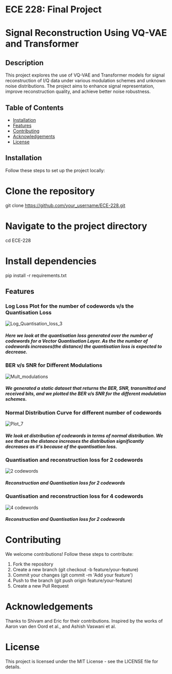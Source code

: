 <h1>ECE 228: Final Project</h1>

# Signal Reconstruction Using VQ-VAE and Transformer

## Description

This project explores the use of VQ-VAE and Transformer models for signal reconstruction of I/Q data under various modulation schemes and unknown noise distributions. The project aims to enhance signal representation, improve reconstruction quality, and achieve better noise robustness.

## Table of Contents

- [Installation](#installation)
- [Features](#features)
- [Contributing](#contributing)
- [Acknowledgements](#acknowldegements)
- [License](#license)


## Installation

Follow these steps to set up the project locally:

# Clone the repository
git clone https://github.com/your_username/ECE-228.git

# Navigate to the project directory
cd ECE-228

# Install dependencies
pip install -r requirements.txt


## Features
<h3>Log Loss Plot for the number of codewords v/s the Quantisation Loss</h3>

![Log_Quantisation_loss_3](https://github.com/vamsin07/ECE-228/assets/51058745/b4a41125-7c11-4ea9-8c01-226f0629a7df)

<h5>Here we look at the quantisation loss generated over the number of codewords for a Vector Quantisation Layer. As the the number of codewords increases(the distance) the quantisation loss is expected to decrease.</h5>

<h3>BER v/s SNR for Different Modulations</h3>

![Mult_modulations](https://github.com/vamsin07/ECE-228/assets/51058745/2adc3dd6-07ed-44ef-8185-5bf92ac8b2a3)

<h5>We generated a static dataset that returns the BER, SNR, transmitted and received bits, and we plotted the BER v/s SNR for the different modulation schemes.</h5>

<h3>Normal Distribution Curve for different number of codewords</h3>

![Plot_7](https://github.com/vamsin07/ECE-228/assets/51058745/4c6251a2-d403-44db-9d96-a43fd6b271ca)

<h5>We look at distribution of codewords in terms of normal distribution. We see that as the distance increases the distribution significantly decreases as it's because of the quantisation loss.</h5>
<h3>Quantisation and reconstruction loss for 2 codewords</h3>

![2 codewords](https://github.com/vamsin07/ECE-228/assets/51058745/ca951641-3fbd-4e16-9bb8-68340c47bd53)

<h5>Reconstruction and Quantisation loss for 2 codewords</h5>
<h3>Quantisation and reconstruction loss for 4 codewords</h3>

![4 codewords](https://github.com/vamsin07/ECE-228/assets/51058745/938c2ebd-1f94-4187-b9c0-2d8cd3ab98fc)
<h5>Reconstruction and Quantisation loss for 2 codewords</h5>

# Contributing
We welcome contributions! Follow these steps to contribute:

1. Fork the repository
2. Create a new branch (git checkout -b feature/your-feature)
3. Commit your changes (git commit -m 'Add your feature')
4. Push to the branch (git push origin feature/your-feature)
5. Create a new Pull Request

# Acknowledgements
 
Thanks to Shivam and Eric for their contributions.
Inspired by the works of Aaron van den Oord et al., and Ashish Vaswani et al.

# License

This project is licensed under the MIT License - see the LICENSE file for details.



